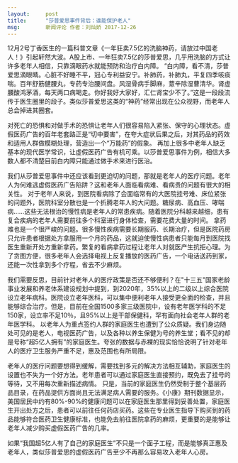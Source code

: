 ```yaml
---
layout:     post
title:      "莎普爱思事件背后：谁能保护老人"
msg:		新闻评论 作者：刘灿娇 2017-12-26
---
```


12月2号丁香医生的一篇科普文章《一年狂卖7.5亿的洗脑神药，请放过中国老人！》引起轩然大波。A股上市、一年狂卖7.5亿的莎普爱思，几乎用洗脑的方式让许多老年人相信，只靠滴眼药水就能预防和治疗白内障。
“白内障，看不清，莎普爱思滴眼睛。心脏不好睡不平，冠心专利益安宁。补肺药，补肺丸，平复四季咳痰喘。百年舒筋健腰丸，专药专治腰间盘。风湿骨病手脚麻，薏辛除湿曹清华。肾虚腰酸鸿茅酒，每天两口病喝走。你好我好大家好，汇仁肾宝少不了。”这是一段段流传于医生圈里的段子。类似莎普爱思这类的“神药”经常出现在公众视野，而老年人总会掉进其圈套。

对死亡的恐惧和对做手术的恐惧让老年人们很容易陷入紧张、保守的心理状态。虚假医药广告的百年老套路正是“切中要害”，在夸大症状后果之后，对其药品的药效和适用人群做模糊处理，营造出一个“万能药”的假象。
再加上很多中老年人缺乏基本的现代医学常识，让虚假医药广告有机可乘。以莎普爱思事件为例，相信大多数人都不清楚目前白内障只能通过做手术来进行医治。

我们从莎普爱思事件中还应该看到更迫切的问题，那就是老年人的医疗问题。老年人为何难逃虚假医药广告陷阱？这和老年人面临看病难、看病贵的问题有很大的相关性。
对于老年人来说，到医院看病除了会面临常有的大医院挂号难、床位紧张的问题外，医院科室分散也是一个折腾老年人的大问题。糖尿病、高血压、哮喘病……这些无法根治的慢性病是老年人的常患疾病。随着医院分科越来越细，患有复合疾病的老年人需要前往多个科室进行身体检查，需要花费大量的时间。
拿药难也是一个很严峻的问题。很多慢性疾病需要长期服药、长期治疗，但是医院药房只允许患者根据处方拿服用一个月的药品，这就迫使慢性病患者只能每月到医院找医生重新开处方重新拿药。繁复的看病拿药过程让老年人对就医产生抗拒心理。为了贪图方便，很多老年人会选择电视上反复播放的医药广告，一个电话送药到家，还能一次性拿到多个疗程，省去不少麻烦。

我们需要反思，目前针对老年人的医疗政策是否还不够便利？在"十三五"国家老龄事业发展和养老体系建设规划中提到，到2020年，35%以上的二级以上综合医院设立老年病科。医院设立老年医科，可以集中便利老年人接受更全面的检查，并且能够综合治疗。但是，目前在全国1500多家三级医院中，设有老年医学科的不足150家，设立率不足10％，且95%以上是干部保健科，罕有面向社会老年人群的老年医学科。
以老年人为重点签约人群的家庭医生也遭到了公众质疑。我们身边随处可见的是老人，电视医药广告，以及各种以养生保健为号的养生堂；看不见的却是号称“超5亿人拥有”的家庭医生。夸张的数据与赤裸的现实恰恰说明了针对老年人的医疗卫生服务严重不足，惠及范围也有所局限。

老年人的医疗问题要想得到缓解，需要找到多元的解决方法相互辅助，家庭医生的设置也不失为一个好方法。老年患者可以通过家庭医生直接预约，既免去了挂号的等待，又不用每次重新描述病情。
只是，当前的家庭医生仍然受制于整个基层药品目录，在药品提供方面尚且无法满足病人需要的服务。《小康》期刊数据显示，美国居民中约有80%-90%的健康问题可以在家庭医生那里得到妥善处置，家庭医生开出处方之后，患者可以前往任何药店买药。这些在专业医生指导下购买到的药品能够符合医药卫生健康标准，也能免去前往医院拿药的麻烦，更重要的是能够让老年人减少购买虚假医药广告的几率。

如果“我国超5亿人有了自己的家庭医生”不只是一个面子工程，而是能够真正惠及老年人，类似莎普爱思的虚假医药广告至少不再那么容易攻入老年人心房。